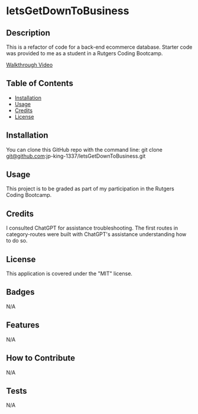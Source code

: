 # letsGetDownToBusiness


## Description
This is a refactor of code for a back-end ecommerce database. Starter code was provided to me as a student in a Rutgers Coding Bootcamp.

[Walkthrough Video](https://drive.google.com/file/d/1YUSwQSL5ffMRuLG_4kOdIdfakRL49qIs/view?usp=sharing)


## Table of Contents
- [Installation](#installation)
- [Usage](#usage)
- [Credits](#credits)
- [License](#license)


## Installation
You can clone this GitHub repo with the command line:
git clone git@github.com:jp-king-1337/letsGetDownToBusiness.git


## Usage
This project is to be graded as part of my participation in the Rutgers Coding Bootcamp.


## Credits
I consulted ChatGPT for assistance troubleshooting. The first routes in category-routes were built with ChatGPT's assistance understanding how to do so.


## License
This application is covered under the "MIT" license.


## Badges
N/A


## Features
N/A


## How to Contribute
N/A


## Tests
N/A
